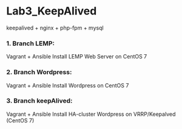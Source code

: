 # Lab3_KeepAlived
keepalived + nginx + php-fpm + mysql


### 1. Branch LEMP: 
Vagrant + Ansible Install LEMP Web Server on CentOS 7

### 2. Branch Wordpress:
Vagrant + Ansible Install Wordpress on CentOS 7 

### 3. Branch keepAlived:
Vagrant + Ansible Install HA-cluster Wordpress on VRRP/Keepalved (CentOS 7) 

